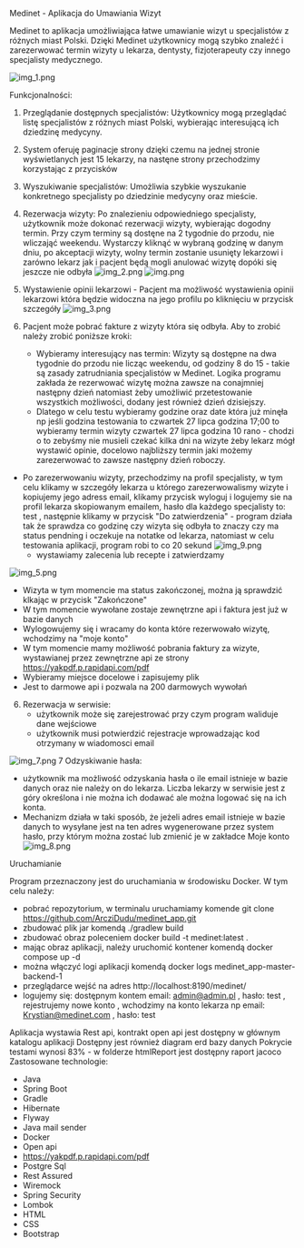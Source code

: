 Medinet - Aplikacja do Umawiania Wizyt

Medinet to aplikacja umożliwiająca łatwe umawianie wizyt u specjalistów z różnych miast Polski. Dzięki Medinet użytkownicy mogą szybko znaleźć i zarezerwować termin wizyty u lekarza, dentysty, fizjoterapeuty czy innego specjalisty medycznego.

![img_1.png](readmeImages/img_1.png)

Funkcjonalności:

1. Przeglądanie dostępnych specjalistów: Użytkownicy mogą przeglądać listę specjalistów z różnych miast Polski, wybierając interesującą ich dziedzinę medycyny.
2. System oferuję paginacje strony dzięki czemu na jednej stronie wyświetlanych jest 15 lekarzy, na nastęne strony przechodzimy korzystając z przycisków
3. Wyszukiwanie specjalistów: Umożliwia szybkie wyszukanie konkretnego specjalisty po dziedzinie medycyny oraz mieście.
4. Rezerwacja wizyty: Po znalezieniu odpowiedniego specjalisty, użytkownik może dokonać rezerwacji wizyty, wybierając dogodny termin.
   Przy czym terminy są dostęne na 2 tygodnie do przodu, nie wliczająć weekendu. Wystarczy kliknąć w wybraną godzinę w danym dniu, po akceptacji wizyty, wolny termin zostanie usunięty lekarzowi i zarówno lekarz jak i pacjent będą mogli anulować wizytę dopóki się jeszcze nie odbyła
![img_2.png](readmeImages/img_2.png)
![img.png](readmeImages/img.png)
5. Wystawienie opinii lekarzowi - Pacjent ma możliwość wystawienia opinii lekarzowi która będzie widoczna na jego profilu po kliknięciu w przycisk szczegóły
![img_3.png](readmeImages/img_3.png) 
 
6. Pacjent może pobrać fakture z wizyty która się odbyła. Aby to zrobić należy zrobić poniższe kroki:
   - Wybieramy interesujący nas termin: Wizyty są dostępne na dwa tygodnie do przodu nie licząc weekendu, od godziny 8 do 15 - takie są zasady zatrudniania specjalistów w Medinet. Logika programu zakłada że rezerwować wizytę można zawsze na conajmniej następny dzień natomiast żeby umożliwić przetestowanie wszystkich możliwości, dodany jest również dzień dzisiejszy.
   - Dlatego w celu testu wybieramy godzine oraz date która już minęła np jeśli godzina testowania to czwartek 27 lipca godzina 17;00 to wybieramy termin wizyty czwartek 27 lipca godzina 10 rano - chodzi o to zebyśmy nie musieli czekać kilka dni na wizyte żeby lekarz mógł wystawić opinie, docelowo najbliższy termin jaki możemy zarezerwować to zawsze następny dzień roboczy. 
 - Po zarezerwowaniu wizyty, przechodzimy na profil specjalisty, w tym celu klikamy w szczegóły lekarza u którego zarezerwowalismy wizyte i kopiujemy jego adress email, klikamy przycisk wyloguj i logujemy sie na profil lekarza skopiowanym emailem, hasło dla każdego specjalisty to: test
   , następnie klikamy w przycisk "Do zatwierdzenia" - program działa tak że sprawdza co godzinę czy wizyta się odbyła to znaczy czy ma status pendning i oczekuje na notatke od lekarza, natomiast w celu testowania aplikacji, program robi to co 20 sekund
![img_9.png](readmeImages%2Fimg_9.png)
   - wystawiamy zalecenia lub recepte i zatwierdzamy
   
  ![img_5.png](readmeImages/img_5.png)
     
- Wizyta w tym momencie ma status zakończonej, można ją sprawdzić klkając w przycisk "Zakończone"
- W tym momencie wywołane zostaje zewnętrzne api i faktura jest już w bazie danych
- Wylogowujemy się i wracamy do konta które rezerwowało wizytę, wchodzimy na "moje konto"
- W tym momencie mamy możliwość pobrania faktury za wizyte, wystawianej przez zewnętrzne api ze strony https://yakpdf.p.rapidapi.com/pdf
- Wybieramy miejsce docelowe i zapisujemy plik
- Jest to darmowe api i pozwala na  200 darmowych wywołań

6. Rezerwacja w serwisie:
   - użytkownik może się zarejestrować przy czym program waliduje dane wejściowe
   - użytkownik musi potwierdzić rejestracje wprowadzając kod otrzymany w wiadomosci email
     
![img_7.png](readmeImages/img_7.png)
7 Odzyskiwanie hasła:
  - użytkownik ma  możliwość odzyskania hasła o ile email istnieje w bazie danych oraz nie należy on do lekarza. Liczba lekarzy w serwisie jest z góry określona i nie można ich dodawać ale można logować się na ich konta.
  - Mechanizm działa w taki sposób, że jeżeli adres email istnieje w bazie danych to wysyłane jest na ten adres wygenerowane przez system hasło, przy którym można zostać lub zmienić je w zakładce Moje konto
![img_8.png](readmeImages/img_8.png)

Uruchamianie

Program przeznaczony jest do uruchamiania w środowisku Docker.
W tym celu należy:
- pobrać repozytorium, w terminalu uruchamiamy komende git clone https://github.com/ArcziDudu/medinet_app.git
- zbudować plik jar komendą ./gradlew build
- zbudować obraz poleceniem docker build -t medinet:latest .
- mając obraz aplikacji, należy uruchomić kontener komendą docker compose up -d
- można włączyć logi aplikacji komendą docker logs medinet_app-master-backend-1
- przeglądarce wejść na adres http://localhost:8190/medinet/
- logujemy się:
dostępnym kontem email: admin@admin.pl , hasło: test
, rejestrujemy nowe konto
, wchodzimy na konto lekarza np email: Krystian@medinet.com , hasło: test

Aplikacja wystawia Rest api, kontrakt open api jest dostępny w głównym katalogu aplikacji
Dostępny jest również diagram erd bazy danych
Pokrycie testami wynosi 83% - w folderze htmlReport jest dostępny raport jacoco
Zastosowane technologie:
- Java
- Spring Boot
- Gradle
- Hibernate
- Flyway
- Java mail sender
- Docker
- Open api
- https://yakpdf.p.rapidapi.com/pdf
- Postgre Sql
- Rest Assured
- Wiremock
- Spring Security
- Lombok
- HTML
- CSS
- Bootstrap

